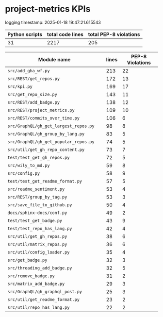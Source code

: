 # project-metrics KPIs

logging timestamp:
2025-01-18 19:47:21.615543

| Python scripts | total code lines | total PEP-8 violations |
| --- | --- | --- |
| 31| 2217 | 205 |

| Module name | lines | PEP-8 Violations |
| --- | --- | --- |
| `src/add_gha_wf.py                       ` |        213 |                   22 |
| `src/REST/get_repos.py                   ` |        172 |                   13 |
| `src/kpi.py                              ` |        169 |                   17 |
| `src/get_repo_size.py                    ` |        143 |                   11 |
| `src/REST/add_badge.py                   ` |        138 |                   12 |
| `src/REST/project_metrics.py             ` |        109 |                   10 |
| `src/REST/commits_over_time.py           ` |        106 |                    6 |
| `src/GraphQL/gh_get_largest_repos.py     ` |         98 |                    8 |
| `src/GraphQL/gh_group_by_lang.py         ` |         83 |                    5 |
| `src/GraphQL/gh_get_popular_repos.py     ` |         74 |                    5 |
| `src/util/get_gh_repo_content.py         ` |         73 |                    7 |
| `test/test_get_gh_repos.py               ` |         72 |                    5 |
| `src/wily_to_md.py                       ` |         59 |                    8 |
| `src/config.py                           ` |         58 |                    9 |
| `test/test_get_readme_format.py          ` |         57 |                    5 |
| `src/readme_sentiment.py                 ` |         53 |                    4 |
| `src/REST/group_by_tag.py                ` |         53 |                    3 |
| `src/save_file_to_github.py              ` |         50 |                    4 |
| `docs/sphinx-docs/conf.py                ` |         49 |                    2 |
| `test/test_get_badge.py                  ` |         43 |                    9 |
| `test/test_repo_has_lang.py              ` |         42 |                    4 |
| `src/util/get_gh_repos.py                ` |         38 |                    6 |
| `src/util/matrix_repos.py                ` |         36 |                    6 |
| `src/util/config_loader.py               ` |         35 |                    4 |
| `src/get_badge.py                        ` |         32 |                    3 |
| `src/threading_add_badge.py              ` |         32 |                    5 |
| `src/remove_badge.py                     ` |         31 |                    2 |
| `src/matrix_add_badge.py                 ` |         29 |                    3 |
| `src/GraphQL/gh_graphql_post.py          ` |         25 |                    3 |
| `src/util/get_readme_format.py           ` |         23 |                    2 |
| `src/util/repo_has_lang.py               ` |         22 |                    2 |
